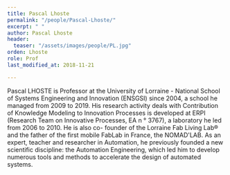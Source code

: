 ```yaml
---
title: Pascal Lhoste
permalink: "/people/Pascal-Lhoste/"
excerpt: " "
author: Pascal Lhoste
header:
  teaser: "/assets/images/people/PL.jpg"
orden: Lhoste
role: Prof
last_modified_at: 2018-11-21

---
```

Pascal LHOSTE is Professor at the University of Lorraine - National School of Systems Engineering and Innovation (ENSGSI) since 2004, a school he managed from 2009 to 2019. 
His research activity deals with Contribution of Knowledge Modeling to Innovation Processes is developed at ERPI 
(Research Team on Innovative Processes, EA n ° 3767), a laboratory he led from 2006 to 2010. He is also co- founder of the Lorraine Fab Living Lab® and the father of the first mobile FabLab in France, the NOMAD'LAB. 
As an expert, teacher and researcher in Automation, he previously founded a new scientific discipline: the Automation Engineering, which led him to develop numerous tools and methods to accelerate the design of automated systems.